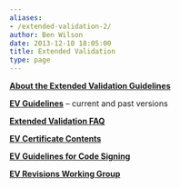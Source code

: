 ```yaml
---
aliases:
- /extended-validation-2/
author: Ben Wilson
date: 2013-12-10 18:05:00
title: Extended Validation
type: page
---
```


**[About the Extended Validation Guidelines][1]**

**[EV Guidelines][2]** – current and past versions

**[Extended Validation FAQ][3]**

**[EV Certificate Contents][4]**

**[EV Guidelines for Code Signing][5]**

**[EV Revisions Working Group][6]**

[1]: /about-ev-ssl/ "About EV SSL"
[2]: /extended-validation/ "EV Guidelines"
[3]: /ev-faq/ "EV FAQ"
[4]: /the-ev-ssl-certificate-and-its-contents/ "The EV SSL Certificate and its Contents"
[5]: /ev-code-signing-certificate-guidelines/ "EV Code Signing Certificate Guidelines"
[6]: /current-work/ev-revisions-working-group/ "EV Revisions Working Group"